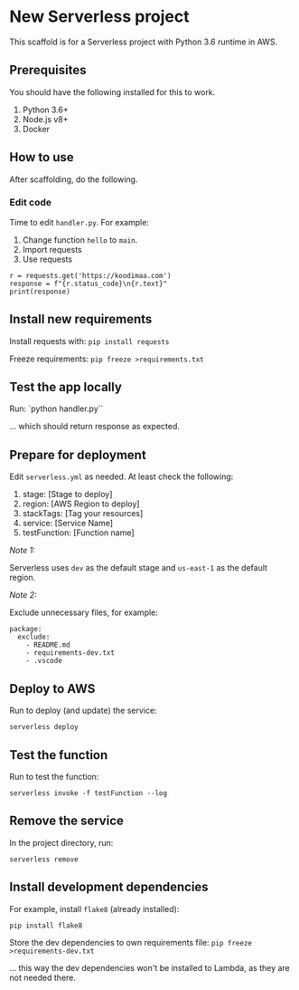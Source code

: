 # New Serverless project

This scaffold is for a Serverless project with Python 3.6 runtime in AWS.

## Prerequisites

You should have the following installed for this to work.

1. Python 3.6+
2. Node.js v8+
3. Docker

## How to use

After scaffolding, do the following.

### Edit code

Time to edit `handler.py`. For example:

1. Change function `hello` to `main`.
2. Import requests
3. Use requests

```
r = requests.get('https://koodimaa.com')
response = f"{r.status_code}\n{r.text}"
print(response)
```

## Install new requirements

Install requests with:
`pip install requests`

Freeze requirements:
`pip freeze >requirements.txt`

## Test the app locally

Run:
´python handler.py``

... which should return response as expected.

## Prepare for deployment

Edit `serverless.yml` as needed. At least check the following:

1. stage: [Stage to deploy]
2. region: [AWS Region to deploy]
3. stackTags: [Tag your resources]
4. service: [Service Name]
5. testFunction: [Function name]

*Note 1:*

Serverless uses `dev` as the default stage and `us-east-1` as the default region.

*Note 2:*

Exclude unnecessary files, for example:

```
package:
  exclude:
    - README.md
    - requirements-dev.txt
    - .vscode
```
## Deploy to AWS

Run to deploy (and update) the service:

`serverless deploy`

## Test the function

Run to test the function:

`serverless invoke -f testFunction --log`


## Remove the service

In the project directory, run:

`serverless remove`


## Install development dependencies

For example, install `flake8` (already installed):

`pip install flake8`

Store the dev dependencies to own requirements file:
`pip freeze >requirements-dev.txt`

... this way the dev dependencies won't be installed to Lambda, as they are not needed there.
